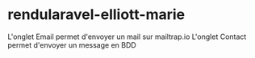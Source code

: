 # rendularavel-elliott-marie

L'onglet Email permet d'envoyer un mail sur mailtrap.io
L'onglet Contact permet d'envoyer un message en BDD 
